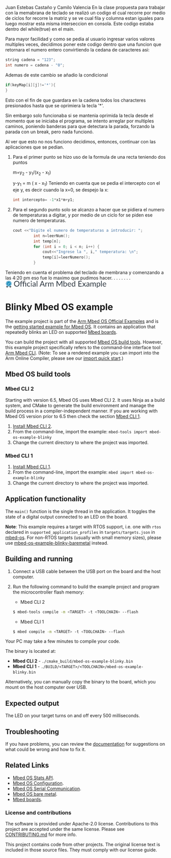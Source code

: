 Juan Estebas Castaño y Camilo Valencia
En la clase propuesta para trabajar con la memabrana de teclado se realizó un codigo el cual recorre por medio de ciclos for recorre la matriz y se ve cual fila y columna estan iguales para luego mostrar esta misma interseccion en consola. Este codigo estaba dentro del while(true) en el main.

Para mayor facilidad y como se pedia al usuario ingresar varios valores multiples veces, decidimos poner este codigo dentro que una funcion que retornara el numero entero convirtiendo la cedana de caracteres asi: 
```c++
string cadena = "123";
int numero = cadena - "0";
```
Ademas de este cambio se añadio la condicional
```c++
if(keyMap[i][j]!='*'){
}
```
Esto con el fin de que guardara en la cadena todos los characteres presionados hasta que se oprimiera la tecla '*'.

Sin embargo solo funcionaba si se mantenia oprimida la tecla desde el momento que se iniciaba el programa, se intento arreglar por multiples caminos, poniendo banderas para que detectara la parada, forzando la parada con un break, pero nada funcionó.

Al ver que esto no nos funciono decidimos, entonces, continuar con las aplicaciones que se pedian.
1. Para el primer punto se hizo uso de la formula de una recta teniendo dos puntos
   
   m=y<sub>2</sub> - y<sub>1</sub>/(x<sub>2</sub> - x<sub>1</sub>)
   
   y-y<sub>1</sub> = m ( x - x<sub>1</sub>)
   Teniendo en cuenta que se pedia el intercepto con el eje y, es decir cuando la x=0, se despejo la x:
   ```c++
   int intercepto= -1*x1*m+y1;
   ```

2. Para el segundo punto solo se alcanzo a hacer que se pidiera el numero de temperaturas a digitar, y por medio de un ciclo for se piden ese numero de temperaturas.
   ```c++
   cout <<"Digite el numero de temperaturas a introducir: ";
            int n=leerNum();
            int temp[n];
            for (int i = 0; i < n; i++) {
                cout<<"Ingrese la ", i," temperatura: \n";
                temp[i]=leerNumero();
            }
   ```

Teniendo en cuenta el problema del teclado de membrana y comenzando a las 4:20 pm eso fue lo maximo que pudimos hacer.
.
.
.
.
.
.
.
![](./resources/official_armmbed_example_badge.png)
# Blinky Mbed OS example

The example project is part of the [Arm Mbed OS Official Examples](https://os.mbed.com/code/) and is the [getting started example for Mbed OS](https://os.mbed.com/docs/mbed-os/latest/quick-start/index.html). It contains an application that repeatedly blinks an LED on supported [Mbed boards](https://os.mbed.com/platforms/).

You can build the project with all supported [Mbed OS build tools](https://os.mbed.com/docs/mbed-os/latest/tools/index.html). However, this example project specifically refers to the command-line interface tool [Arm Mbed CLI](https://github.com/ARMmbed/mbed-cli#installing-mbed-cli).
(Note: To see a rendered example you can import into the Arm Online Compiler, please see our [import quick start](https://os.mbed.com/docs/mbed-os/latest/quick-start/online-with-the-online-compiler.html#importing-the-code).)

## Mbed OS build tools

### Mbed CLI 2
Starting with version 6.5, Mbed OS uses Mbed CLI 2. It uses Ninja as a build system, and CMake to generate the build environment and manage the build process in a compiler-independent manner. If you are working with Mbed OS version prior to 6.5 then check the section [Mbed CLI 1](#mbed-cli-1).
1. [Install Mbed CLI 2](https://os.mbed.com/docs/mbed-os/latest/build-tools/install-or-upgrade.html).
1. From the command-line, import the example: `mbed-tools import mbed-os-example-blinky`
1. Change the current directory to where the project was imported.

### Mbed CLI 1
1. [Install Mbed CLI 1](https://os.mbed.com/docs/mbed-os/latest/quick-start/offline-with-mbed-cli.html).
1. From the command-line, import the example: `mbed import mbed-os-example-blinky`
1. Change the current directory to where the project was imported.

## Application functionality

The `main()` function is the single thread in the application. It toggles the state of a digital output connected to an LED on the board.

**Note**: This example requires a target with RTOS support, i.e. one with `rtos` declared in `supported_application_profiles` in `targets/targets.json` in [mbed-os](https://github.com/ARMmbed/mbed-os). For non-RTOS targets (usually with small memory sizes), please use [mbed-os-example-blinky-baremetal](https://github.com/ARMmbed/mbed-os-example-blinky-baremetal) instead.

## Building and running

1. Connect a USB cable between the USB port on the board and the host computer.
1. Run the following command to build the example project and program the microcontroller flash memory:

    * Mbed CLI 2

    ```bash
    $ mbed-tools compile -m <TARGET> -t <TOOLCHAIN> --flash
    ```

    * Mbed CLI 1

    ```bash
    $ mbed compile -m <TARGET> -t <TOOLCHAIN> --flash
    ```

Your PC may take a few minutes to compile your code.

The binary is located at:
* **Mbed CLI 2** - `./cmake_build/mbed-os-example-blinky.bin`</br>
* **Mbed CLI 1** - `./BUILD/<TARGET>/<TOOLCHAIN>/mbed-os-example-blinky.bin`

Alternatively, you can manually copy the binary to the board, which you mount on the host computer over USB.

## Expected output
The LED on your target turns on and off every 500 milliseconds.


## Troubleshooting
If you have problems, you can review the [documentation](https://os.mbed.com/docs/latest/tutorials/debugging.html) for suggestions on what could be wrong and how to fix it.

## Related Links

* [Mbed OS Stats API](https://os.mbed.com/docs/latest/apis/mbed-statistics.html).
* [Mbed OS Configuration](https://os.mbed.com/docs/latest/reference/configuration.html).
* [Mbed OS Serial Communication](https://os.mbed.com/docs/latest/tutorials/serial-communication.html).
* [Mbed OS bare metal](https://os.mbed.com/docs/mbed-os/latest/reference/mbed-os-bare-metal.html).
* [Mbed boards](https://os.mbed.com/platforms/).

### License and contributions

The software is provided under Apache-2.0 license. Contributions to this project are accepted under the same license. Please see [CONTRIBUTING.md](./CONTRIBUTING.md) for more info.

This project contains code from other projects. The original license text is included in those source files. They must comply with our license guide.
